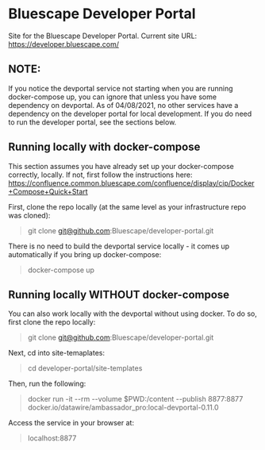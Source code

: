 # Bluescape Developer Portal

Site for the Bluescape Developer Portal.
Current site URL: https://developer.bluescape.com/

## NOTE:
If you notice the devportal service not starting when you are running docker-compose up, you can ignore that unless you have some dependency on devportal. As of 04/08/2021, no other services have a dependency on the developer portal for local development.
If you do need to run the developer portal, see the sections below.

## Running locally with docker-compose
This section assumes you have already set up your docker-compose correctly, locally. If not, first follow the instructions here: https://confluence.common.bluescape.com/confluence/display/cip/Docker+Compose+Quick+Start

First, clone the repo locally (at the same level as your infrastructure repo was cloned):
>git clone git@github.com:Bluescape/developer-portal.git

There is no need to build the devportal service locally - it comes up automatically if you bring up docker-compose:
>docker-compose up


## Running locally WITHOUT docker-compose
You can also work locally with the devportal without using docker. To do so, first clone the repo locally:
>git clone git@github.com:Bluescape/developer-portal.git

Next, cd into site-temaplates:
>cd developer-portal/site-templates

Then, run the following:
>docker run -it --rm --volume $PWD:/content --publish 8877:8877 docker.io/datawire/ambassador_pro:local-devportal-0.11.0

Access the service in your browser at:
>localhost:8877
